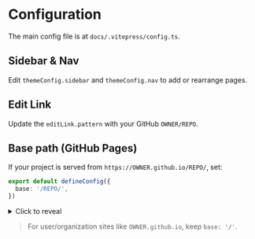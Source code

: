 # Configuration


The main config file is at `docs/.vitepress/config.ts`.


## Sidebar & Nav
Edit `themeConfig.sidebar` and `themeConfig.nav` to add or rearrange pages.


## Edit Link
Update the `editLink.pattern` with your GitHub `OWNER/REPO`.


## Base path (GitHub Pages)
If your project is served from `https://OWNER.github.io/REPO/`, set:


```ts
export default defineConfig({
  base: '/REPO/',
})
```


<details>
<summary> Click to reveal</summary>

This is the hidden content.  
You can include **Markdown**, code blocks, lists, images, etc.

```ts
console.log("This also works inside!");
```
</details>


> For user/organization sites like `OWNER.github.io`, keep `base: '/'`.